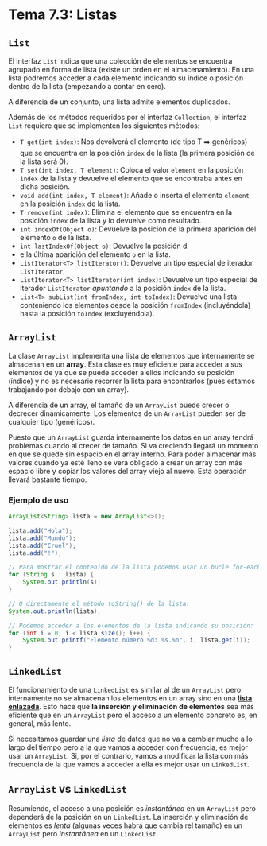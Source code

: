 # Tema 7.3: Listas

## `List`

El interfaz `List` indica que una colección de elementos se encuentra agrupado en forma de lista (existe un orden en el almacenamiento). En una lista podremos acceder a cada elemento indicando su índice o posición dentro de la lista (empezando a contar en cero).

A diferencia de un conjunto, una lista admite elementos duplicados.

Además de los métodos requeridos por el interfaz `Collection`, el interfaz `List` requiere que se implementen los siguientes métodos:

* `T get(int index)`: Nos devolverá el elemento (de tipo T :arrow_right: genéricos) que se encuentra en la posición `index` de la lista (la primera posición de la lista será 0).
* `T set(int index, T element)`: Coloca el valor `element` en la posición `index` de la lista y devuelve el elemento que se encontraba antes en dicha posición.
* `void add(int index, T element)`: Añade o inserta el elemento `element` en la posición `index` de la lista.
* `T remove(int index)`: Elimina el elemento que se encuentra en la posición `index` de la lista y lo devuelve como resultado.
* `int indexOf(Object o)`: Devuelve la posición de la primera aparición del elemento `o` de la lista.
* `int lastIndexOf(Object o)`: Devuelve la posición d
* e la última aparición del elemento `o` en la lista.
* `ListIterator<T> listIterator()`: Devuelve un tipo especial de iterador `ListIterator`.
* `ListIterator<T> listIterator(int index)`: Devuelve un tipo especial de iterador `ListIterator` _apuntando_ a la posición `index` de la lista.
* `List<T> subList(int fromIndex, int toIndex)`: Devuelve una lista conteniendo los elementos desde la posición `fromIndex` (incluyéndola) hasta la posición `toIndex` (excluyéndola).

## `ArrayList`

La clase `ArrayList` implementa una lista de elementos que internamente se almacenan en un **array**. Esta clase es muy eficiente para acceder a sus elementos de ya que se puede acceder a ellos indicando su posición (índice) y no es necesario recorrer la lista para encontrarlos (pues estamos trabajando por debajo con un array).

A diferencia de un array, el tamaño de un `ArrayList` puede crecer o decrecer dinámicamente. Los elementos de un `ArrayList` pueden ser de cualquier tipo (genéricos).

Puesto que un `ArrayList` guarda internamente los datos en un array tendrá problemas cuando al crecer de tamaño. Si va creciendo llegará un momento en que se quede sin espacio en el array interno. Para poder almacenar más valores cuando ya esté lleno se verá obligado a crear un array con más espacio libre y copiar los valores del array viejo al nuevo. Esta operación llevará bastante tiempo.

### Ejemplo de uso

```java
ArrayList<String> lista = new ArrayList<>();

lista.add("Hola");
lista.add("Mundo");
lista.add("Cruel");
lista.add("!");

// Para mostrar el contenido de la lista podemos usar un bucle for-each:
for (String s : lista) {
    System.out.println(s);
}

// O directamente el método toString() de la lista:
System.out.println(lista);

// Podemos acceder a los elementos de la lista indicando su posición:
for (int i = 0; i < lista.size(); i++) {
    System.out.printf("Elemento número %d: %s.%n", i, lista.get(i));
}
```

## `LinkedList`

El funcionamiento de una `LinkedList` es similar al de un `ArrayList` pero internamente no se almacenan los elementos en un array sino en una [**lista enlazada**](https://es.wikipedia.org/wiki/Lista_enlazada). Esto hace que **la inserción y eliminación de elementos** sea más eficiente que en un `ArrayList` pero el acceso a un elemento concreto es, en general, más lento.

Si necesitamos guardar una _lista_ de datos que no va a cambiar mucho a lo largo del tiempo pero a la que vamos a acceder con frecuencia, es mejor usar un `ArrayList`. Si, por el contrario, vamos a modificar la lista con más frecuencia de la que vamos a acceder a ella es mejor usar un `LinkedList`.

## `ArrayList` vs `LinkedList`

Resumiendo, el acceso a una posición es _instantánea_ en un `ArrayList` pero dependerá de la posición en un `LinkedList`. La inserción y eliminación de elementos es _lenta_ (algunas veces habrá que cambia rel tamaño) en un `ArrayList` pero _instantánea_ en un `LinkedList`.